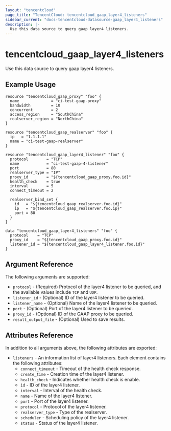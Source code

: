 ```yaml
---
layout: "tencentcloud"
page_title: "TencentCloud: tencentcloud_gaap_layer4_listeners"
sidebar_current: "docs-tencentcloud-datasource-gaap_layer4_listeners"
description: |-
  Use this data source to query gaap layer4 listeners.
---
```


# tencentcloud_gaap_layer4_listeners

Use this data source to query gaap layer4 listeners.

## Example Usage

```hcl
resource "tencentcloud_gaap_proxy" "foo" {
  name              = "ci-test-gaap-proxy"
  bandwidth         = 10
  concurrent        = 2
  access_region     = "SouthChina"
  realserver_region = "NorthChina"
}

resource "tencentcloud_gaap_realserver" "foo" {
  ip   = "1.1.1.1"
  name = "ci-test-gaap-realserver"
}

resource "tencentcloud_gaap_layer4_listener" "foo" {
  protocol        = "TCP"
  name            = "ci-test-gaap-4-listener"
  port            = 80
  realserver_type = "IP"
  proxy_id        = "${tencentcloud_gaap_proxy.foo.id}"
  health_check    = true
  interval        = 5
  connect_timeout = 2

  realserver_bind_set {
    id   = "${tencentcloud_gaap_realserver.foo.id}"
    ip   = "${tencentcloud_gaap_realserver.foo.ip}"
    port = 80
  }
}

data "tencentcloud_gaap_layer4_listeners" "foo" {
  protocol    = "TCP"
  proxy_id    = "${tencentcloud_gaap_proxy.foo.id}"
  listener_id = "${tencentcloud_gaap_layer4_listener.foo.id}"
}
```

## Argument Reference

The following arguments are supported:

* `protocol` - (Required) Protocol of the layer4 listener to be queried, and the available values include `TCP` and `UDP`.
* `listener_id` - (Optional) ID of the layer4 listener to be queried.
* `listener_name` - (Optional) Name of the layer4 listener to be queried.
* `port` - (Optional) Port of the layer4 listener to be queried.
* `proxy_id` - (Optional) ID of the GAAP proxy to be queried.
* `result_output_file` - (Optional) Used to save results.

## Attributes Reference

In addition to all arguments above, the following attributes are exported:

* `listeners` - An information list of layer4 listeners. Each element contains the following attributes:
  * `connect_timeout` - Timeout of the health check response.
  * `create_time` - Creation time of the layer4 listener.
  * `health_check` - Indicates whether health check is enable.
  * `id` - ID of the layer4 listener.
  * `interval` - Interval of the health check.
  * `name` - Name of the layer4 listener.
  * `port` - Port of the layer4 listener.
  * `protocol` - Protocol of the layer4 listener.
  * `realserver_type` - Type of the realserver.
  * `scheduler` - Scheduling policy of the layer4 listener.
  * `status` - Status of the layer4 listener.


